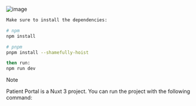 ![image](https://github.com/seths10/alloy-patient-portal/assets/59029978/26583c59-d495-406a-84aa-4b534dd760aa)

```bash
Make sure to install the dependencies:

# npm
npm install

# pnpm
pnpm install --shamefully-hoist

then run:
npm run dev
```

> [!NOTE]
>
> Patient Portal is a Nuxt 3 project. You can run the project with the following command:
